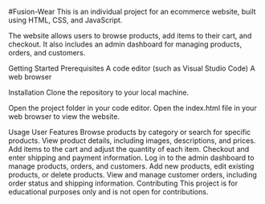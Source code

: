 #Fusion-Wear
This is an individual project for an ecommerce website, built using HTML, CSS, and JavaScript.

The website allows users to browse products, add items to their cart, and checkout. It also includes an admin dashboard for managing products, orders, and customers.

Getting Started
Prerequisites
A code editor (such as Visual Studio Code)
A web browser

Installation
Clone the repository to your local machine.

Open the project folder in your code editor.
Open the index.html file in your web browser to view the website.

Usage
User Features
Browse products by category or search for specific products.
View product details, including images, descriptions, and prices.
Add items to the cart and adjust the quantity of each item.
Checkout and enter shipping and payment information.
Log in to the admin dashboard to manage products, orders, and customers.
Add new products, edit existing products, or delete products.
View and manage customer orders, including order status and shipping information.
Contributing
This project is for educational purposes only and is not open for contributions.
